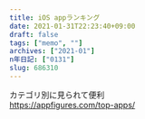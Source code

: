 ```yaml
---
title: iOS appランキング
date: 2021-01-31T22:23:40+09:00
draft: false
tags: ["memo", ""]
archives: ["2021-01"]
n年日記: ["0131"]
slug: 686310
---
```


カテゴリ別に見られて便利  
https://appfigures.com/top-apps/